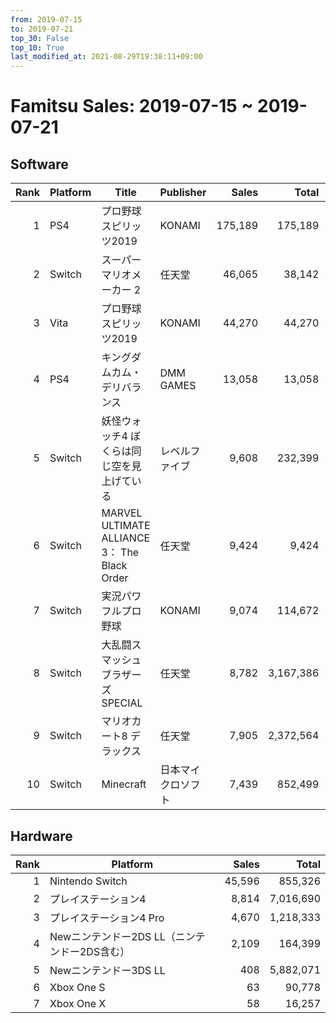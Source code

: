 ```yaml
---
from: 2019-07-15
to: 2019-07-21
top_30: False
top_10: True
last_modified_at: 2021-08-29T19:38:11+09:00
---
```

# Famitsu Sales: 2019-07-15 ~ 2019-07-21
## Software
| Rank | Platform | Title | Publisher | Sales | Total | Rate | New |
| -: | -- | -- | -- | -: | -: | -: | -- |
| 1 | PS4 | プロ野球スピリッツ2019 | KONAMI | 175,189 | 175,189 |  | **New** |
| 2 | Switch | スーパーマリオメーカー 2 | 任天堂 | 46,065 | 38,142 |  |  |
| 3 | Vita | プロ野球スピリッツ2019 | KONAMI | 44,270 | 44,270 |  | **New** |
| 4 | PS4 | キングダムカム・デリバランス | DMM GAMES | 13,058 | 13,058 |  | **New** |
| 5 | Switch | 妖怪ウォッチ4 ぼくらは同じ空を見上げている | レベルファイブ | 9,608 | 232,399 |  |  |
| 6 | Switch | MARVEL ULTIMATE ALLIANCE 3： The Black Order | 任天堂 | 9,424 | 9,424 |  | **New** |
| 7 | Switch | 実況パワフルプロ野球 | KONAMI | 9,074 | 114,672 |  |  |
| 8 | Switch | 大乱闘スマッシュブラザーズ SPECIAL | 任天堂 | 8,782 | 3,167,386 |  |  |
| 9 | Switch | マリオカート8 デラックス | 任天堂 | 7,905 | 2,372,564 |  |  |
| 10 | Switch | Minecraft | 日本マイクロソフト | 7,439 | 852,499 |  |  |

## Hardware
| Rank | Platform | Sales | Total |
| -: | -- | -: | -: |
| 1 | Nintendo Switch | 45,596 | 855,326 |
| 2 | プレイステーション4 | 8,814 | 7,016,690 |
| 3 | プレイステーション4 Pro | 4,670 | 1,218,333 |
| 4 | Newニンテンドー2DS LL（ニンテンドー2DS含む） | 2,109 | 164,399 |
| 5 | Newニンテンドー3DS LL | 408 | 5,882,071 |
| 6 | Xbox One S | 63 | 90,778 |
| 7 | Xbox One X | 58 | 16,257 |